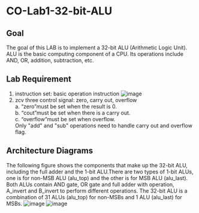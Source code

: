 # CO-Lab1-32-bit-ALU
## Goal
The goal of this LAB is to implement a 32-bit ALU (Arithmetic Logic Unit). ALU is the basic 
computing component of a CPU. Its operations include AND, OR, addition, subtraction, etc. 

## Lab Requirement
1. instruction set: basic operation instruction
![image](https://github.com/YHK00103/CO-Lab1-32-bit-ALU/assets/117156581/a38800fb-b6fc-4874-b666-3c7f85bb87c5)
2. zcv three control signal: zero, carry out, overflow  
  a. “zero”must be set when the result is 0.  
  b. “cout”must be set when there is a carry out.  
  c. “overflow”must be set when overflow.  
  Only "add" and "sub" operations need to handle carry out and overflow flag.

## Architecture Diagrams
The following figure shows the components that make up the 32-bit ALU, including the full adder and the 1-bit ALU.There are two types of 1-bit ALUs, one is for non-MSB ALU (alu_top) and the other is for MSB ALU (alu_last).  
Both ALUs contain AND gate, OR gate and full adder with operation, A_invert and B_invert to perform different operations. The 32-bit ALU is a combination of 31 ALUs (alu_top) for non-MSBs and 1 ALU (alu_last) for MSBs.
![image](https://github.com/YHK00103/CO-Lab1-32-bit-ALU/assets/117156581/f67cd783-ee26-42a1-8bc4-a54fdae81a96)
![image](https://github.com/YHK00103/CO-Lab1-32-bit-ALU/assets/117156581/9b58972f-2447-41e1-9a92-5fa39f3fbfb2)

